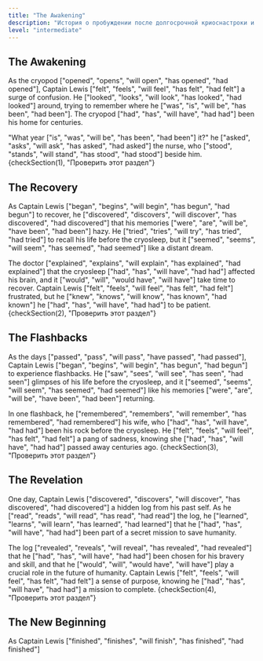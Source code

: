```yaml
---
title: "The Awakening"
description: "История о пробуждении после долгосрочной криоснастроки и восстановлении памяти"
level: "intermediate"
---
```


## The Awakening
As the cryopod ["opened", "opens", "will open", "has opened", "had opened"], Captain Lewis ["felt", "feels", "will feel", "has felt", "had felt"] a surge of confusion. He ["looked", "looks", "will look", "has looked", "had looked"] around, trying to remember where he ["was", "is", "will be", "has been", "had been"]. The cryopod ["had", "has", "will have", "had had"] been his home for centuries.

"What year ["is", "was", "will be", "has been", "had been"] it?" he ["asked", "asks", "will ask", "has asked", "had asked"] the nurse, who ["stood", "stands", "will stand", "has stood", "had stood"] beside him.
{checkSection(1), "Проверить этот раздел"}

## The Recovery
As Captain Lewis ["began", "begins", "will begin", "has begun", "had begun"] to recover, he ["discovered", "discovers", "will discover", "has discovered", "had discovered"] that his memories ["were", "are", "will be", "have been", "had been"] hazy. He ["tried", "tries", "will try", "has tried", "had tried"] to recall his life before the cryosleep, but it ["seemed", "seems", "will seem", "has seemed", "had seemed"] like a distant dream.

The doctor ["explained", "explains", "will explain", "has explained", "had explained"] that the cryosleep ["had", "has", "will have", "had had"] affected his brain, and it ["would", "will", "would have", "will have"] take time to recover. Captain Lewis ["felt", "feels", "will feel", "has felt", "had felt"] frustrated, but he ["knew", "knows", "will know", "has known", "had known"] he ["had", "has", "will have", "had had"] to be patient.
{checkSection(2), "Проверить этот раздел"}

## The Flashbacks
As the days ["passed", "pass", "will pass", "have passed", "had passed"], Captain Lewis ["began", "begins", "will begin", "has begun", "had begun"] to experience flashbacks. He ["saw", "sees", "will see", "has seen", "had seen"] glimpses of his life before the cryosleep, and it ["seemed", "seems", "will seem", "has seemed", "had seemed"] like his memories ["were", "are", "will be", "have been", "had been"] returning.

In one flashback, he ["remembered", "remembers", "will remember", "has remembered", "had remembered"] his wife, who ["had", "has", "will have", "had had"] been his rock before the cryosleep. He ["felt", "feels", "will feel", "has felt", "had felt"] a pang of sadness, knowing she ["had", "has", "will have", "had had"] passed away centuries ago.
{checkSection(3), "Проверить этот раздел"}

## The Revelation
One day, Captain Lewis ["discovered", "discovers", "will discover", "has discovered", "had discovered"] a hidden log from his past self. As he ["read", "reads", "will read", "has read", "had read"] the log, he ["learned", "learns", "will learn", "has learned", "had learned"] that he ["had", "has", "will have", "had had"] been part of a secret mission to save humanity.

The log ["revealed", "reveals", "will reveal", "has revealed", "had revealed"] that he ["had", "has", "will have", "had had"] been chosen for his bravery and skill, and that he ["would", "will", "would have", "will have"] play a crucial role in the future of humanity. Captain Lewis ["felt", "feels", "will feel", "has felt", "had felt"] a sense of purpose, knowing he ["had", "has", "will have", "had had"] a mission to complete.
{checkSection(4), "Проверить этот раздел"}

## The New Beginning
As Captain Lewis ["finished", "finishes", "will finish", "has finished", "had finished"]